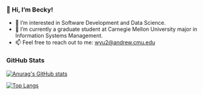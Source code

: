 ### 👋 Hi, I’m Becky!
- 👀 I’m interested in Software Development and Data Science.
- 🌱 I’m currently a graduate student at Carnegie Mellon University major in Information Systems Management.
- 📫 Feel free to reach out to me: wyu2@andrew.cmu.edu 


### GitHub Stats
[![Anurag's GitHub stats](https://github-readme-stats.vercel.app/api?username=beckymark958&theme=tokyonight&count_private=true)](https://github.com/anuraghazra/github-readme-stats)


[![Top Langs](https://github-readme-stats.vercel.app/api/top-langs/?username=beckymark958&theme=tokyonight&count_private=true)](https://github.com/anuraghazra/github-readme-stats)
<!---
beckymark958/beckymark958 is a ✨ special ✨ repository because its `README.md` (this file) appears on your GitHub profile.
You can click the Preview link to take a look at your changes.
--->
